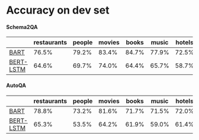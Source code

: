 # Accuracy on dev set 

#### Schema2QA

|                                                                                 | restaurants | people | movies | books | music | hotels | average |
| --------------------------------------------------------------------------------| ----------- | ------ | ------ | ----- | ----- | ------ | ------- |
| [BART](https://arxiv.org/pdf/2009.07968.pdf)                                    | 76.5%       | 79.2%  | 83.4%  | 84.7% | 77.9% | 72.5%  | 79.0%   |
| [BERT-LSTM](https://almond-static.stanford.edu/papers/schema2qa-cikm2020.pdf)   | 64.6%       | 69.7%  | 74.0%  | 64.4% | 65.7% | 58.7%  | 66.2%   |

#### AutoQA

|                                                                                 | restaurants | people | movies | books | music | hotels | average |
| --------------------------------------------------------------------------------| ----------- | ------ | ------ | ----- | ----- | ------ | ------- |
| [BART](https://arxiv.org/pdf/2009.07968.pdf)                                    | 78.8%       | 73.2%  | 81.6%  | 71.7% | 71.5% | 72.0%  | 74.8%   |
| [BERT-LSTM](https://almond-static.stanford.edu/papers/schema2qa-cikm2020.pdf)   | 65.3%       | 53.5%  | 64.2%  | 61.9% | 59.0% | 61.4%  | 60.9%   |